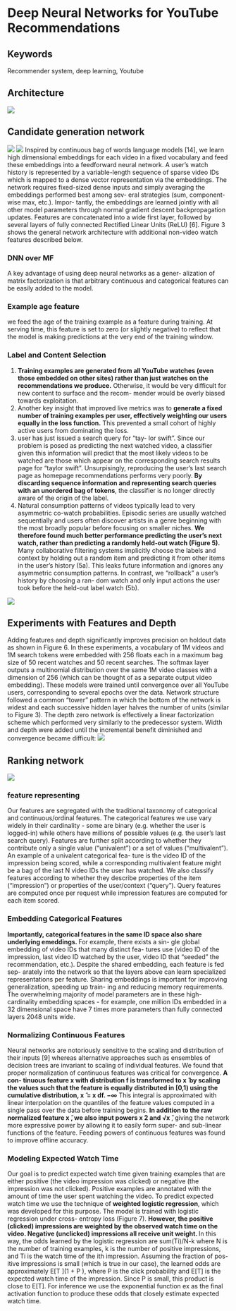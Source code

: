 # Deep Neural Networks for YouTube Recommendations

## Keywords
Recommender system, deep learning, Youtube

## Architecture
<img src="images/1.jpeg">

## Candidate generation network
<img src="images/2.jpeg">
<img src="images/3.jpeg">
Inspired by continuous bag of words language models [14], we learn high dimensional embeddings for each video in a fixed vocabulary and feed these embeddings into a feedforward neural network. A user’s watch history is represented by a variable-length sequence of sparse video IDs which is mapped to a dense vector representation via the embeddings. The network requires fixed-sized dense inputs and simply averaging the embeddings performed best among sev- eral strategies (sum, component-wise max, etc.). Impor- tantly, the embeddings are learned jointly with all other model parameters through normal gradient descent backpropagation updates. Features are concatenated into a wide first layer, followed by several layers of fully connected Rectified Linear Units (ReLU) [6]. Figure 3 shows the general network architecture with additional non-video watch features described below.

### DNN over MF
A key advantage of using deep neural networks as a gener- alization of matrix factorization is that arbitrary continuous and categorical features can be easily added to the model.

### Example age feature
we feed the age of the training example as a feature during training. At serving time, this feature is set to zero (or slightly negative) to reflect that the model is making predictions at the very end of the training window.

### Label and Content Selection
1. <strong>Training examples are generated from all YouTube watches (even those embedded on other sites) rather than just watches on the recommendations we produce.</strong> Otherwise, it would be very difficult for new content to surface and the recom- mender would be overly biased towards exploitation.
2. Another key insight that improved live metrics was to <strong>generate a fixed number of training examples per user, effectively weighting our users equally in the loss function.</strong> This prevented a small cohort of highly active users from dominating the loss.
3. user has just issued a search query for “tay- lor swift”. Since our problem is posed as predicting the next watched video, a classifier given this information will predict that the most likely videos to be watched are those which appear on the corresponding search results page for “taylor swift”. Unsurpisingly, reproducing the user’s last search page as homepage recommendations performs very poorly. <strong>By discarding sequence information and representing search queries with an unordered bag of tokens</strong>, the classifier is no longer directly aware of the origin of the label.
4. Natural consumption patterns of videos typically lead to very asymmetric co-watch probabilities. Episodic series are usually watched sequentially and users often discover artists in a genre beginning with the most broadly popular before focusing on smaller niches. <strong>We therefore found much better performance predicting the user’s next watch, rather than predicting a randomly held-out watch (Figure 5).</strong> Many collaborative filtering systems implicitly choose the labels and context by holding out a random item and predicting it from other items in the user’s history (5a). This leaks future information and ignores any asymmetric consumption patterns. In contrast, we “rollback” a user’s history by choosing a ran- dom watch and only input actions the user took before the held-out label watch (5b).
<img src="images/4.jpeg">

## Experiments with Features and Depth
Adding features and depth significantly improves precision on holdout data as shown in Figure 6. In these experiments, a vocabulary of 1M videos and 1M search tokens were embedded with 256 floats each in a maximum bag size of 50 recent watches and 50 recent searches. The softmax layer outputs a multinomial distribution over the same 1M video classes with a dimension of 256 (which can be thought of as a separate output video embedding). These models were trained until convergence over all YouTube users, corresponding to several epochs over the data. Network structure followed a common “tower” pattern in which the bottom of the network is widest and each successive hidden layer halves the number of units (similar to Figure 3). The depth zero network is effectively a linear factorization scheme which
performed very similarly to the predecessor system. Width and depth were added until the incremental benefit diminished and convergence became difficult:<img src="images/5.jpeg">

## Ranking network
<img src="images/6.jpeg">

### feature representing
Our features are segregated with the traditional taxonomy of categorical and continuous/ordinal features. The categorical features we use vary widely in their cardinality - some are binary (e.g. whether the user is logged-in) while others have millions of possible values (e.g. the user’s last search query). Features are further split according to whether they contribute only a single value (“univalent”) or a set of values (“multivalent”). An example of a univalent categorical fea- ture is the video ID of the impression being scored, while a corresponding multivalent feature might be a bag of the last N video IDs the user has watched. We also classify features according to whether they describe properties of the item (“impression”) or properties of the user/context (“query”). Query features are computed once per request while impression features are computed for each item scored.

### Embedding Categorical Features
<strong>Importantly, categorical features in the same ID space also share underlying emeddings. </strong>For example, there exists a sin- gle global embedding of video IDs that many distinct fea- tures use (video ID of the impression, last video ID watched by the user, video ID that “seeded” the recommendation, etc.). Despite the shared embedding, each feature is fed sep- arately into the network so that the layers above can learn specialized representations per feature. Sharing embeddings is important for improving generalization, speeding up train- ing and reducing memory requirements. The overwhelming majority of model parameters are in these high-cardinality embedding spaces - for example, one million IDs embedded in a 32 dimensional space have 7 times more parameters than fully connected layers 2048 units wide.

### Normalizing Continuous Features
Neural networks are notoriously sensitive to the scaling and distribution of their inputs [9] whereas alternative approaches such as ensembles of decision trees are invariant to scaling of individual features. We found that proper normalization of continuous features was critical for convergence. <strong>A con-tinuous feature x with distribution f is transformed to x ̃ byscaling the values such that the feature is equally distributedin [0,1) using the cumulative distribution, x ̃ =  x df. −∞</strong>This integral is approximated with linear interpolation on the quantiles of the feature values computed in a single pass over the data before training begins.<strong>In addition to the raw normalized feature x ̃, we also input powers x ̃2 and √x ̃</strong>, giving the network more expressive power by allowing it to easily form super- and sub-linear functions of the feature. Feeding powers of continuous features was found to improve offline accuracy.

### Modeling Expected Watch TimeOur goal is to predict expected watch time given training examples that are either positive (the video impression was clicked) or negative (the impression was not clicked). Positive examples are annotated with the amount of time the user spent watching the video. To predict expected watch time we use the technique of <strong>weighted logistic regression</strong>, which was developed for this purpose.The model is trained with logistic regression under cross-entropy loss (Figure 7). <strong>However, the positive (clicked)impressions are weighted by the observed watch time onthe video. Negative (unclicked) impressions all receive unitweight. </strong>In this way, the odds learned by the logistic regression are sum(Ti)/N-k where N is the number of training examples, k is the number of positive impressions, and Ti is the watch time of the ith impression. Assuming the fraction of pos- itive impressions is small (which is true in our case), the learned odds are approximately E[T ](1 + P ), where P is the click probability and E[T] is the expected watch time of the impression. Since P is small, this product is close to E[T]. For inference we use the exponential function ex as the final activation function to produce these odds that closely estimate expected watch time.